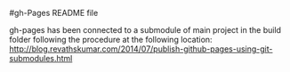 #gh-Pages README file

gh-pages has been connected to a submodule of main project in the build folder following the procedure at the following location:
http://blog.revathskumar.com/2014/07/publish-github-pages-using-git-submodules.html
